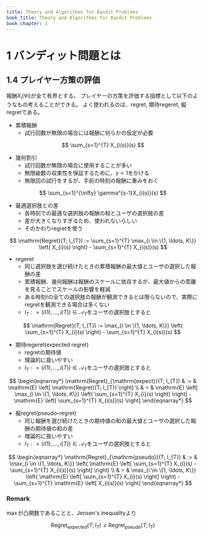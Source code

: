 ```yaml
---
title: Theory and Algorithms for Bandit Problems
book_title: Theory and Algorithms for Bandit Problems
book_chapter: 1
---
```


# 1 バンディット問題とは

## 1.4 プレイヤー方策の評価
報酬$X_{i} (\forall i)$が全て有界とする。
プレイヤーの方策を評価する指標として以下のようなもの考えることができる。
よく使われるのは、regret, 期待regeret, 擬regretである。


* 累積報酬
    * 試行回数が無限の場合には報酬に何らかの仮定が必要

$$
    \sum_{s=1}^{T} X_{i(s)}(s)
$$

* 幾何割引
    * 試行回数が無限の場合に使用することが多い
    * 無限級数の収束性を保証するために、$\gamma < 1$をかける
    * 無限回の試行をするが、手前の時刻の報酬に重みをおく

$$
    \sum_{s=1}^{\infty}  \gamma^{s-1}X_{i(s)}(s)
$$

* 最適選択肢との差
    * 各時刻での最適な選択肢の報酬の和とユーザの選択肢の差
    * 差が大きくなりすぎるため、使われないらしい
    * そのかわりregretを使う

$$
    \mathrm{Regret}(T; I_{T})
        := \sum_{s=1}^{T} 
            \max_{i \in \{1, \ldots, K\}}
            \left(
                X_{i}(s) 
            \right)
            - \sum_{s=1}^{T} X_{i(s)}(s)
$$

* regeret
    * 同じ選択肢を選び続けたときの累積報酬の最大値とユーザの選択した報酬の差
    * 累積報酬、幾何報酬は報酬のスケールに依存するが、最大値からの乖離を見ることでスケールの影響を軽減
    * ある時刻$t$の全ての選択肢の報酬が観測できるとは限らないので、実際にregretを観測できる場合は多くない
    * $I_{T}: = (i(1), \ldots, i(T)) \in \mathcal{A}_{T}$をユーザの選択肢とすると

$$
    \mathrm{Regret}(T; I_{T})
        := \max_{i \in \{1, \ldots, K\}}
            \left(
                \sum_{s=1}^{T} X_{i}(s) 
            \right)
            - \sum_{s=1}^{T} X_{i(s)}(s)
$$

* 期待regeret(expected regret)
    * regretの期待値
    * 理論的に扱いやすい
    * $I_{T}: = (i(1), \ldots, i(T)) \in \mathcal{A}_{T}$をユーザの選択肢とすると

$$
\begin{eqnarray*}
    \mathrm{Regret}_{\mathrm{expect}}(T; I_{T})
        & := &
            \mathrm{E}
            \left[
                \mathrm{Regret}(T; I_{T})
            \right]
        \\
        & = &
            \mathrm{E}
            \left[
                \max_{i \in \{1, \ldots, K\}}
                    \left(
                        \sum_{s=1}^{T} X_{i}(s) 
                    \right)
            \right]
            -
            \mathrm{E}
            \left[
                \sum_{s=1}^{T} X_{i(s)}(s)
            \right]
\end{eqnarray*}
$$

* 擬regret(pseudo-regret)
    * 同じ報酬を選び続けたときの期待値の和の最大値とユーザの選択した報酬の期待値の和の差
    * 理論的に扱いやすい
    * $I_{T}: = (i(1), \ldots, i(T)) \in \mathcal{A}_{T}$をユーザの選択肢とすると

$$
\begin{eqnarray*}
    \mathrm{Regret}_{\mathrm{pseudo}}(T; I_{T})
        & := &
            \max_{i \in \{1, \ldots, K\}}
            \left(
                \mathrm{E}
                \left[
                    \sum_{s=1}^{T} X_{i}(s) 
                -
                    \sum_{s=1}^{T} X_{i(s)}(s)
                \right]
            \right)
        \\
        & = &
            \max_{i \in \{1, \ldots, K\}}
            \left(
                \mathrm{E}
                \left[
                    \sum_{s=1}^{T} X_{i}(s) 
                \right]
            \right)
            - \sum_{s=1}^{T} 
            \mathrm{E}
            \left[
                X_{i(s)}(s)
            \right]
\end{eqnarray*}
$$

### Remark
$\max$が凸関数であることと、Jensen's inequalityより

$$
    \mathrm{Regret}_{\mathrm{expected}}(T; I_{T})
    \le
    \mathrm{Regret}_{\mathrm{pseudo}}(T; I_{T})
$$
